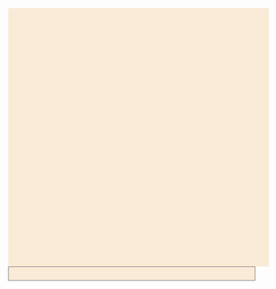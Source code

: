 <p id='content' class='content-area common'></p>
<textarea id='target' class='common'></textarea>

<script src="https://rawcdn.githack.com/brwhale/KataScript/8013ffd5863a023ac11a37fb18fa4b607475fe30/jssrc/kscript.js" ></script>
<script type="text/javascript"> 
function readLine(str) {
	var buffer = _malloc(str.length + 1);
	stringToUTF8(str, buffer, str.length + 1);
	_readLine(buffer);
	_free(buffer);
}

function displayInput(a) {
  var inp = document.getElementById('content');
	inp.innerHTML += '> ' + a + '</br>';
  inp.scrollTop = inp.scrollHeight;
}

document.getElementById('target').addEventListener('input', (event) => {
	var elem = document.getElementById('target');
  if (elem.value.endsWith('\n')) {
	  elem.value.split('\n').forEach(e => {displayInput(e); readLine(e);});
	  elem.value = '';
  }
});
</script>
<style>
  .common {
    padding: 1em;
    margin: 0;
    width: 100%;
    background-color: antiquewhite;
  }
  textarea { 
    height: 1em;
    resize: none;
    overflow: hidden;
    }
  .content-area{    
    height: 500px;
    overflow: auto;
  }
</style>
